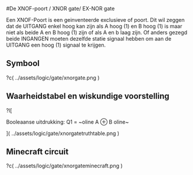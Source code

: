 #De XNOF-poort / XNOR gate/ EX-NOR gate

Een XNOF-Poort is een geinventeerde exclusieve of poort. Dit wil zeggen dat de UITGANG enkel hoog kan zijn als A hoog (1) en B hoog (1) is maar niet als beide A en B hoog (1) zijn of als A en b laag zijn.
Of anders gezegd beide INGANGEN moeten dezelfde statie signaal hebben om aan de UITGANG een hoog (1) signaal te krijgen. 

## Symbool

?c(
../assets/logic/gate/xnorgate.png
)

## Waarheidstabel en wiskundige voorstelling

?l[

Booleaanse uitdrukking: Q1 = ~oline A ⊕ B oline~

](
../assets/logic/gate/xnorgatetruthtable.png
)

## Minecraft circuit
?c(
../assets/logic/gate/xnorgateminecraft.png
)
